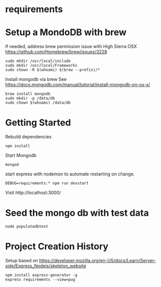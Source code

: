 # requirements


# Setup a MondoDB with brew

If needed, address brew permission issue with High Sierra OSX
https://github.com/Homebrew/brew/issues/3228

```
sudo mkdir /usr/local/include
sudo mkdir /usr/local/Frameworks
sudo chown -R $(whoami) $(brew --prefix)/*
```

Install mongodb via brew
See https://docs.mongodb.com/manual/tutorial/install-mongodb-on-os-x/

```
brew install mongodb
sudo mkdir -p /data/db
sudo chown $(whoami) /data/db
```


# Getting Started

Rebuild dependencies 

```
npm install
```

Start Mongodb

```
mongod
```

start express with nodemon to automate restarting on change.

```
DEBUG=requirements:* npm run devstart
```

Visit http://localhost:3000/


# Seed the mongo db with test data

```
node populatedbtest
```

# Project Creation History

Setup based on 
https://developer.mozilla.org/en-US/docs/Learn/Server-side/Express_Nodejs/skeleton_website

```
npm install express-generator -g
express requirements --view=pug
```
